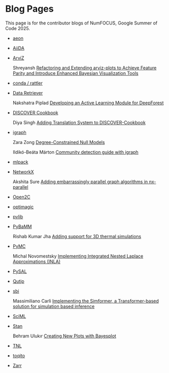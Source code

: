 # Blog Pages

This page is for the contributor blogs of NumFOCUS, Google Summer of Code 2025.

- [aeon](https://github.com/aeon-toolkit/aeon-admin/blob/main/gsoc/gsoc-2025-projects.md)
- [AiiDA](https://github.com/aiidateam/aiida-core/wiki/GSoC-2025-Projects)
- [ArviZ](https://github.com/arviz-devs/arviz/wiki/GsoC-2025-projects)
  
    Shreyansh [Refactoring and Extending arviz-plots to Achieve Feature Parity and Introduce Enhanced Bayesian Visualization Tools](https://the-broken-keyboard.github.io/posts/gsoc/)
  
- [conda / rattler](https://github.com/conda/rattler/issues/1058)
- [Data Retriever](https://github.com/weecology/retriever/wiki/GSoC-2025-Project-Ideas)

    Nakshatra Piplad [Developing an Active Learning Module for DeepForest](https://nakshatra.hashnode.dev/newsletter)

- [DISCOVER Cookbook](https://github.com/numfocus/DISCOVER-Cookbook/discussions/208)

   Diya Singh [Adding Translation System to DISCOVER-Cookbook](https://medium.com/@sdiya5556/my-experience-with-gsocc25-numfocus-886d223a26d5)

- [igraph](https://github.com/igraph/igraph/wiki/Mentored-Projects)
  
    Zara Zong [Degree-Constrained Null Models](https://minifinity.github.io/writing/)
  
    Ildikó-Beáta Márton [Community detection guide with igraph](https://medium.com/@marton.ildikobeata/my-first-experience-with-gsoc2025-numfocus-6d1d2c9787d0)

- [mlpack](https://github.com/mlpack/mlpack/wiki/SummerOfCodeIdeas)
- [NetworkX](https://networkx.org/documentation/latest/developer/projects.html)

    Akshita Sure [Adding embarrassingly parallel graph algorithms in nx-parallel](https://github.com/akshitasure12/networkx-blogs)
    
- [Open2C](https://github.com/open2c/open2c.github.io/wiki/GSoC-2025)
- [optimagic](https://github.com/optimagic-dev/optimagic/discussions/559)
- [pvlib](https://github.com/pvlib/pvlib-python/wiki/GSoC-2025-Projects)
- [PyBaMM](https://pybamm.org/gsoc/2025/)
  
    Rishab Kumar Jha [Adding support for 3D thermal simulations](https://rishab-pi.vercel.app/blog)

- [PyMC](https://github.com/pymc-devs/pymc/wiki/GSoC-2025-projects)

    Michal Novomestsky [Implementing Integrated Nested Laplace Approximations (INLA)](https://michal-novomestsky.github.io/tags/#gsoc)

- [PySAL](https://github.com/pysal/pysal/wiki/Google-Summer-of-Code-2025)
- [Qutip](https://github.com/qutip/qutip/wiki//Google-Summer-of-Code-2025)
- [sbi](https://github.com/sbi-dev/sbi/wiki/GSoC_2025_Projects)

    Massimiliano Carli [Implementing the Simformer, a Transformer-based solution for simulation based inference](https://medium.com/@nmaax)
  
- [SciML](https://sciml.ai/dev/#google_summer_of_code)
- [Stan](https://github.com/stan-dev/stan/wiki/GSOC-2025-Proposed-Projects)

    Behram Ulukır [Creating New Plots with Bayesplot](https://behramulukir.github.io/journal/)
  
- [TNL](https://gitlab.com/tnl-project/tnl/-/wikis/GSoC-2025)
- [toqito](https://github.com/vprusso/toqito/wiki/GSoC-2025-Projects)
- [Zarr](https://github.com/zarr-developers/gsoc/blob/main/2025/ideas-list.md)
